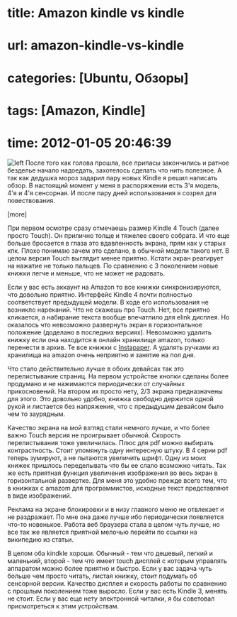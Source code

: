 # title: Amazon kindle vs kindle
# url: amazon-kindle-vs-kindle
# categories: [Ubuntu, Обзоры]
# tags: [Amazon, Kindle]
# time: 2012-01-05 20:46:39


![left](~books.png)
После того как голова прошла, все припасы закончились и ратное безделье начало надоедать, захотелось сделать что нить полезное. А так как дедушка мороз задарил пару новых Kindle я решил написать обзор. В настоящий момент у меня в распоряжении есть 3'я модель, 4'я и 4'я сенсорная. И после пару дней использования я созрел для повествования.

[more]

При первом осмотре сразу отмечаешь размер Kindle 4 Touch (далее просто Touch). Он прилично толще и тяжелее своего собрата. И что еще больше бросается в глаза это вдавленность экрана, прям как у старых кпк. Плохо понимаю зачем это сделано, в обычной модели такого нет. В целом версия Touch выглядит менее приятно. Кстати экран реагирует на нажатие не только пальцев. По сравнению с 3 поколением новые книжки легче и меньше, что не может не радовать.

Если у вас есть аккаунт на Amazon то все книжки синхронизируются, что довольно приятно. Интерфейс Kindle 4 почти полностью соответствует предыдущей модели. В ходе его использования не возникло нареканий. Что не скажешь про Touch. Нет, все приятно кликается, а набирание текста вообще впечатлило для elink дисплея. Но оказалось что невозможно развернуть экран в горизонтальное положение (доделано в последних версиях). Невозможно удалить книжку если она находится в онлайн хранилище amazon, только перенести в архив. Те все книжки с [Instapaper](http://www.instapaper.com/). А удалять ручками из хранилища на amazon очень неприятно и занятие на пол дня.

Что стало действительно лучше в обоих девайсах так это перелистывание страниц. На первом устройстве кнопки сделаны более продумано и не нажимаются периодически от случайных прикосновений. На втором их просто нету, 2/3 экрана предназначены для этого. Это довольно удобно, книжка свободно держится одной рукой и листается без напряжения, что с предыдущим девайсом было чем то заурядным.

Качество экрана на мой взгляд стали немного лучше, и что более важно Touch версия не проигрывает обычной. Скорость перелистывания тоже увеличилась. Плюс для pdf можно выбирать контрастность. Стоит упомянуть одну интересную штуку. В 4 серии pdf теперь зумируют, а не пытаются увеличить шрифт. Одну из моих книжек пришлось переделывать что бы ее слало возможно читать. Так же есть приятная функция увеличения изображения во весь экран в горизонтальной развертке. Для меня это удобно прежде всего тем, что в книжках с amazom для программистов, исходные текст представляют в виде изображений.

Реклама на экране блокировки и в низу главного меню не отвлекает и не раздражает. По мне она даже лучше ибо периодически появляется что-то новенькое. Работа веб браузера стала в целом чуть лучше, но все так же является приятной мелочью перейти по ссылки на википедию из статьи.

В целом оба kindkle хороши. Обычный - тем что дешевый, легкий и маленький, второй - тем что имеет touch дисплей с которым управлять аппаратом можно более приятно и быстро. Если у вас задача чуть больше чем просто читать, листая книжку, стоит подумать об сенсорной версии. Качество дисплея и скорость работы по сравнению с прошлым поколением тоже выросло. Если у вас есть Kindle 3, менять не стоит. Если у вас еще нету электронной читалки, я бы советовал присмотреться к этим устройствам. 
